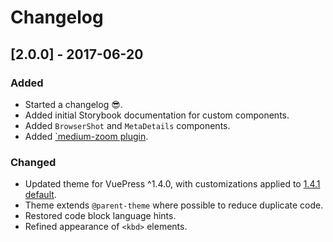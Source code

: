 # Changelog

## [2.0.0] - 2017-06-20
### Added
- Started a changelog 😎.
- Added initial Storybook documentation for custom components.
- Added `BrowserShot` and `MetaDetails` components.
- Added [`medium-zoom plugin](https://vuepress.github.io/en/plugins/medium-zoom/).

### Changed
- Updated theme for VuePress ^1.4.0, with customizations applied to [1.4.1 default](https://github.com/vuejs/vuepress/tree/v1.4.1/packages/@vuepress/theme-default).
- Theme extends `@parent-theme` where possible to reduce duplicate code.
- Restored code block language hints.
- Refined appearance of `<kbd>` elements.